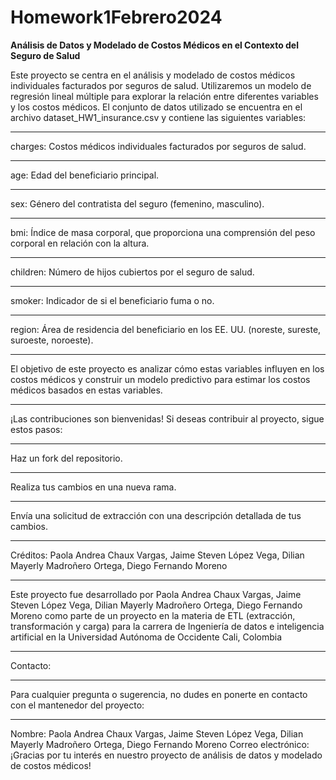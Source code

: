 # Homework1Febrero2024
**Análisis de Datos y Modelado de Costos Médicos en el Contexto del Seguro de Salud**

Este proyecto se centra en el análisis y modelado de costos médicos individuales facturados por seguros de salud. Utilizaremos un modelo de regresión lineal múltiple para explorar la relación entre diferentes variables y los costos médicos. El conjunto de datos utilizado se encuentra en el archivo dataset_HW1_insurance.csv y contiene las siguientes variables:
***
charges: Costos médicos individuales facturados por seguros de salud.
***
age: Edad del beneficiario principal.
***
sex: Género del contratista del seguro (femenino, masculino).
***
bmi: Índice de masa corporal, que proporciona una comprensión del peso corporal en relación con la altura.
***
children: Número de hijos cubiertos por el seguro de salud.
***
smoker: Indicador de si el beneficiario fuma o no.
***
region: Área de residencia del beneficiario en los EE. UU. (noreste, sureste, suroeste, noroeste).
***
El objetivo de este proyecto es analizar cómo estas variables influyen en los costos médicos y construir un modelo predictivo para estimar los costos médicos basados en estas variables.
***

¡Las contribuciones son bienvenidas! Si deseas contribuir al proyecto, sigue estos pasos:
***
Haz un fork del repositorio.
***
Realiza tus cambios en una nueva rama.
***
Envía una solicitud de extracción con una descripción detallada de tus cambios.
***
Créditos: Paola Andrea Chaux Vargas,  Jaime Steven López Vega, Dilian Mayerly Madroñero Ortega, Diego Fernando Moreno
***
Este proyecto fue desarrollado por Paola Andrea Chaux Vargas,  Jaime Steven López Vega, Dilian Mayerly Madroñero Ortega, Diego Fernando Moreno como parte de un proyecto en la materia de ETL (extracción, transformación y carga) para la carrera de Ingeniería de datos e inteligencia artificial en la Universidad Autónoma de Occidente Cali, Colombia
***
Contacto:
***
Para cualquier pregunta o sugerencia, no dudes en ponerte en contacto con el mantenedor del proyecto:
***

Nombre: Paola Andrea Chaux Vargas,  Jaime Steven López Vega, Dilian Mayerly Madroñero Ortega, Diego Fernando Moreno
Correo electrónico: 
¡Gracias por tu interés en nuestro proyecto de análisis de datos y modelado de costos médicos!
